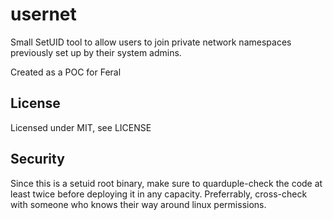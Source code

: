 usernet
=======
Small SetUID tool to allow users to join private network namespaces previously set up by their system admins.

Created as a POC for Feral

License
-------
Licensed under MIT, see LICENSE

Security
--------
Since this is a setuid root binary, make sure to quarduple-check the code at least twice before deploying it in any capacity.
Preferrably, cross-check with someone who knows their way around linux permissions.

